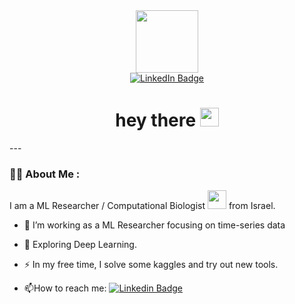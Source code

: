 <div id="header" align="center">
  <img src="https://media.giphy.com/media/JWuBH9rCO2uZuHBFpm/giphy.gif" width="100"/>
</div>
<div id="badges" align="center">
  <a href="https://www.linkedin.com/in/sean-cohen-34a780171/">
    <img src="https://img.shields.io/badge/LinkedIn-blue?style=for-the-badge&logo=linkedin&logoColor=white" alt="LinkedIn Badge"/>
  </a>
</div>
<h1 align="center">
  hey there
  <img src="https://media.giphy.com/media/hvRJCLFzcasrR4ia7z/giphy.gif" width="30px"/>
</h1>
---

### :man_technologist: About Me :
I am a ML Researcher / Computational Biologist <img src="https://media.giphy.com/media/WUlplcMpOCEmTGBtBW/giphy.gif" width="30"> from Israel.
- :telescope: I’m working as a ML Researcher focusing on time-series data

- :seedling: Exploring Deep Learning.

- :zap: In my free time, I solve some kaggles and try out new tools.

- :mailbox:How to reach me: [![Linkedin Badge](https://img.shields.io/badge/-kakbar-blue?style=flat&logo=Linkedin&logoColor=white)](https://www.linkedin.com/in/sean-cohen-34a780171/)
<!--
**seanco-hash/seanco-hash** is a ✨ _special_ ✨ repository because its `README.md` (this file) appears on your GitHub profile.

Here are some ideas to get you started:

- 🔭 I’m currently working on ...
- 🌱 I’m currently learning ...
- 👯 I’m looking to collaborate on ...
- 🤔 I’m looking for help with ...
- 💬 Ask me about ...
- 📫 How to reach me: ...
- 😄 Pronouns: ...
- ⚡ Fun fact: ...
-->
